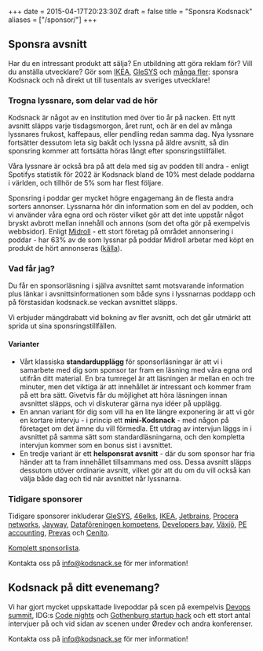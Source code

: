 +++
date = 2015-04-17T20:23:30Z
draft = false
title = "Sponsra Kodsnack"
aliases = ["/sponsor/"]
+++

## Sponsra avsnitt ##
Har du en intressant produkt att sälja? En utbildning att göra reklam för? Vill du anställa utvecklare? Gör som [IKEA](https://kodsnack.se/sponsor/ikea/), [GleSYS](https://kodsnack.se/sponsor/glesys/) och [många fler](https://kodsnack.se/sponsor/): sponsra Kodsnack och nå direkt ut till tusentals av sveriges utvecklare!

### Trogna lyssnare, som delar vad de hör ###
Kodsnack är något av en institution med över tio år på nacken. Ett nytt avsnitt släpps varje tisdagsmorgon, året runt, och är en del av många lyssnares frukost, kaffepaus, eller pendling redan samma dag. Nya lyssnare fortsätter dessutom leta sig bakåt och lyssna på äldre avsnitt, så din sponsring kommer att fortsätta höras långt efter sponsringstillfället.

Våra lyssnare är också bra på att dela med sig av podden till andra - enligt Spotifys statistik för 2022 är Kodsnack bland de 10% mest delade poddarna i världen, och tillhör de 5% som har flest följare. 

Sponsring i poddar ger mycket högre engagemang än de flesta andra sorters annonser. Lyssnarna hör din information som en del av podden, och vi använder våra egna ord och röster vilket gör att det inte uppstår något bryskt avbrott mellan innehåll och annons (som det ofta gör på exempelvis webbsidor). Enligt [Midroll](http://www.midroll.com/) - ett stort företag på området annonsering i poddar - har 63% av de som lyssnar på poddar Midroll arbetar med köpt en produkt de hört annonseras ([källa](http://awesome.midroll.com)).

### Vad får jag? ###
Du får en sponsorläsning i själva avsnittet samt motsvarande information plus länkar i avsnittsinformationen som både syns i lyssnarnas poddapp och på förstasidan kodsnack.se veckan avsnittet släpps.

Vi erbjuder mängdrabatt vid bokning av fler avsnitt, och det går utmärkt att sprida ut sina sponsringstillfällen.

#### Varianter ####
* Vårt klassiska **standardupplägg** för sponsorläsningar är att vi i samarbete med dig som sponsor tar fram en läsning med våra egna ord utifrån ditt material. En bra tumregel är att läsningen är mellan en och tre minuter, men det viktiga är att innehållet är intressant och kommer fram på ett bra sätt. Givetvis får du möjlighet att höra läsningen innan avsnittet släpps, och vi diskuterar gärna nya idéer på upplägg.
* En annan variant för dig som vill ha en lite längre exponering är att vi gör en kortare intervju - i princip ett **mini-Kodsnack** - med någon på företaget om det ämne du vill förmedla. Ett utdrag av intervjun läggs in i avsnittet på samma sätt som standardläsningarna, och den kompletta intervjun kommer som en bonus sist i avsnittet.
* En tredje variant är ett **helsponsrat avsnitt** - där du som sponsor har fria händer att ta fram innehållet tillsammans med oss. Dessa avsnitt släpps dessutom utöver ordinarie avsnitt, vilket gör att du om du vill också kan välja både dag och tid när avsnittet når lyssnarna.

### Tidigare sponsorer ###
Tidigare sponsorer inkluderar [GleSYS](https://kodsnack.se/397/), [46elks](https://kodsnack.se/sponsor/46elks/), [IKEA](https://kodsnack.se/340/), [Jetbrains](http://kodsnack.se/99/), [Procera networks](http://kodsnack.se/66/), [Jayway](http://kodsnack.se/218/), [Dataföreningen kompetens](http://kodsnack.se/155/), [Developers bay](https://kodsnack.se/301/), [Växjö](https://kodsnack.se/262/), [PE accounting](http://kodsnack.se/153/), [Prevas](https://kodsnack.se/314/) och [Cenito](http://kodsnack.se/51/).

[Komplett sponsorlista](https://kodsnack.se/sponsor/).

Kontakta oss på [info@kodsnack.se](mailto:info@kodsnack.se) för mer information!

## Kodsnack på ditt evenemang? ##
Vi har gjort mycket uppskattade livepoddar på scen på exempelvis [Devops summit](http://kodsnack.se/168/), IDG:s [Code nights](http://kodsnack.se/174/) och [Gothenburg startup hack](http://kodsnack.se/157/) och ett stort antal intervjuer på och vid sidan av scenen under Øredev och andra konferenser.

Kontakta oss på [info@kodsnack.se](mailto:info@kodsnack.se) för mer information!
